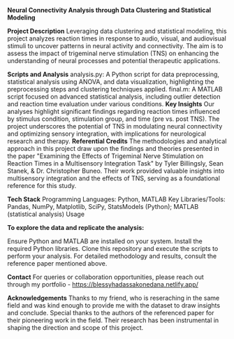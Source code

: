**Neural Connectivity Analysis through Data Clustering and Statistical Modeling**

**Project Description**
Leveraging data clustering and statistical modeling, this project analyzes reaction times in response to audio, visual, and audiovisual stimuli to uncover patterns in neural activity and connectivity. The aim is to assess the impact of trigeminal nerve stimulation (TNS) on enhancing the understanding of neural processes and potential therapeutic applications.

**Scripts and Analysis**
analysis.py: A Python script for data preprocessing, statistical analysis using ANOVA, and data visualization, highlighting the preprocessing steps and clustering techniques applied.
final.m: A MATLAB script focused on advanced statistical analysis, including outlier detection and reaction time evaluation under various conditions.
**Key Insights**
Our analyses highlight significant findings regarding reaction times influenced by stimulus condition, stimulation group, and time (pre vs. post TNS).
The project underscores the potential of TNS in modulating neural connectivity and optimizing sensory integration, with implications for neurological research and therapy.
**Referential Credits**
The methodologies and analytical approach in this project draw upon the findings and theories presented in the paper "Examining the Effects of Trigeminal Nerve Stimulation on Reaction Times in a Multisensory Integration Task" by Tyler Billingsly, Sean Stanek, & Dr. Christopher Buneo. Their work provided valuable insights into multisensory integration and the effects of TNS, serving as a foundational reference for this study.

**Tech Stack**
Programming Languages: Python, MATLAB
Key Libraries/Tools: Pandas, NumPy, Matplotlib, SciPy, StatsModels (Python); MATLAB (statistical analysis)
Usage

**To explore the data and replicate the analysis:**

Ensure Python and MATLAB are installed on your system.
Install the required Python libraries.
Clone this repository and execute the scripts to perform your analysis.
For detailed methodology and results, consult the reference paper mentioned above.

**Contact**
For queries or collaboration opportunities, please reach out through my portfolio - https://blessyhadassakonedana.netlify.app/

**Acknowledgements**
Thanks to my friend, who is reseraching in the same field and was kind enough to provide me with the dataset to draw insights and conclude. Special thanks to the authors of the referenced paper for their pioneering work in the field. Their research has been instrumental in shaping the direction and scope of this project.

